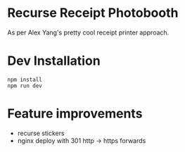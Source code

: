 # Recurse Receipt Photobooth

As per Alex Yang's pretty cool receipt printer approach.

# Dev Installation

```
npm install
npm run dev
```

# Feature improvements

- recurse stickers
- nginx deploy with 301 http -> https forwards
